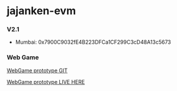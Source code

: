 # jajanken-evm

### V2.1
- Mumbai: 0x7900C9032fE4B223DFCa1CF299C3cD48A13c5673


### Web Game
[WebGame prototype GIT](https://github.com/Draym/jajanken-coliseum)

[WebGame prototype LIVE HERE](https://draym.github.io/jajanken-coliseum/)

